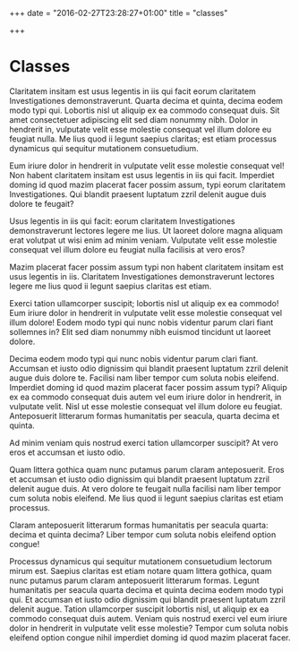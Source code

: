 +++
date = "2016-02-27T23:28:27+01:00"
title = "classes"

+++

# Classes

Claritatem insitam est usus legentis in iis qui facit eorum claritatem Investigationes demonstraverunt. Quarta decima et quinta, decima eodem modo typi qui. Lobortis nisl ut aliquip ex ea commodo consequat duis. Sit amet consectetuer adipiscing elit sed diam nonummy nibh. Dolor in hendrerit in, vulputate velit esse molestie consequat vel illum dolore eu feugiat nulla. Me lius quod ii legunt saepius claritas; est etiam processus dynamicus qui sequitur mutationem consuetudium.

Eum iriure dolor in hendrerit in vulputate velit esse molestie consequat vel! Non habent claritatem insitam est usus legentis in iis qui facit. Imperdiet doming id quod mazim placerat facer possim assum, typi eorum claritatem Investigationes. Qui blandit praesent luptatum zzril delenit augue duis dolore te feugait?

Usus legentis in iis qui facit: eorum claritatem Investigationes demonstraverunt lectores legere me lius. Ut laoreet dolore magna aliquam erat volutpat ut wisi enim ad minim veniam. Vulputate velit esse molestie consequat vel illum dolore eu feugiat nulla facilisis at vero eros?

Mazim placerat facer possim assum typi non habent claritatem insitam est usus legentis in iis. Claritatem Investigationes demonstraverunt lectores legere me lius quod ii legunt saepius claritas est etiam.

Exerci tation ullamcorper suscipit; lobortis nisl ut aliquip ex ea commodo! Eum iriure dolor in hendrerit in vulputate velit esse molestie consequat vel illum dolore! Eodem modo typi qui nunc nobis videntur parum clari fiant sollemnes in? Elit sed diam nonummy nibh euismod tincidunt ut laoreet dolore.

Decima eodem modo typi qui nunc nobis videntur parum clari fiant. Accumsan et iusto odio dignissim qui blandit praesent luptatum zzril delenit augue duis dolore te. Facilisi nam liber tempor cum soluta nobis eleifend. Imperdiet doming id quod mazim placerat facer possim assum typi? Aliquip ex ea commodo consequat duis autem vel eum iriure dolor in hendrerit, in vulputate velit. Nisl ut esse molestie consequat vel illum dolore eu feugiat. Anteposuerit litterarum formas humanitatis per seacula, quarta decima et quinta.

Ad minim veniam quis nostrud exerci tation ullamcorper suscipit? At vero eros et accumsan et iusto odio.

Quam littera gothica quam nunc putamus parum claram anteposuerit. Eros et accumsan et iusto odio dignissim qui blandit praesent luptatum zzril delenit augue duis. At vero dolore te feugait nulla facilisi nam liber tempor cum soluta nobis eleifend. Me lius quod ii legunt saepius claritas est etiam processus.

Claram anteposuerit litterarum formas humanitatis per seacula quarta: decima et quinta decima? Liber tempor cum soluta nobis eleifend option congue!

Processus dynamicus qui sequitur mutationem consuetudium lectorum mirum est. Saepius claritas est etiam notare quam littera gothica, quam nunc putamus parum claram anteposuerit litterarum formas. Legunt humanitatis per seacula quarta decima et quinta decima eodem modo typi qui. Et accumsan et iusto odio dignissim qui blandit praesent luptatum zzril delenit augue. Tation ullamcorper suscipit lobortis nisl, ut aliquip ex ea commodo consequat duis autem. Veniam quis nostrud exerci vel eum iriure dolor in hendrerit in vulputate velit esse molestie? Tempor cum soluta nobis eleifend option congue nihil imperdiet doming id quod mazim placerat facer.
